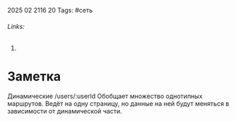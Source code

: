 2025 02 2116 20
Tags: #сеть
###### Links: 
1) 
# Заметка
Динамические /users/:userId Обобщает множество однотипных маршрутов. Ведёт на одну страницу, но данные на ней будут меняться в зависимости от динамической части.
